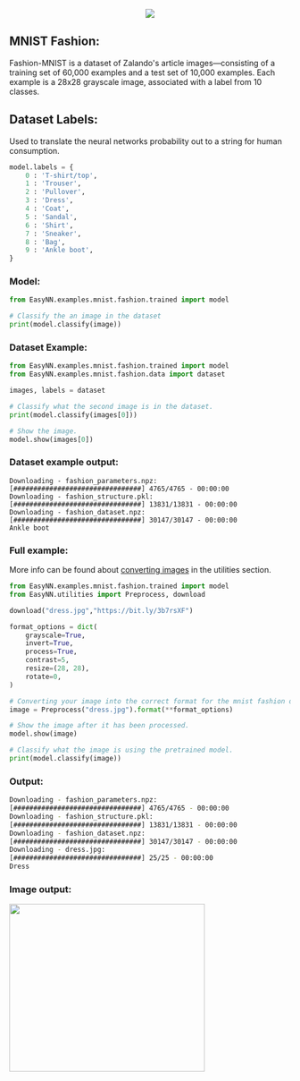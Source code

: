 <p align="center">
  <img src="https://danielwilczak101.github.io/EasyNN/images/fashion_mnist_example.jpg">
</p>

## MNIST Fashion:
Fashion-MNIST is a dataset of Zalando's article images—consisting of a training set of 60,000 examples and a test set of 10,000 examples. Each example is a 28x28 grayscale image, associated with a label from 10 classes. 

## Dataset Labels:
Used to translate the neural networks probability out to a string for human consumption.
```Python
model.labels = {
    0 :	'T-shirt/top',
    1 :	'Trouser',
    2 :	'Pullover',
    3 :	'Dress',
    4 :	'Coat',
    5 :	'Sandal',
    6 :	'Shirt',
    7 :	'Sneaker',
    8 :	'Bag',
    9 :	'Ankle boot',
}
```

### Model:
```Python
from EasyNN.examples.mnist.fashion.trained import model

# Classify the an image in the dataset
print(model.classify(image))
```

### Dataset Example:
```Python
from EasyNN.examples.mnist.fashion.trained import model
from EasyNN.examples.mnist.fashion.data import dataset

images, labels = dataset

# Classify what the second image is in the dataset.
print(model.classify(images[0]))

# Show the image.
model.show(images[0])
```

### Dataset example output:
```
Downloading - fashion_parameters.npz:
[################################] 4765/4765 - 00:00:00
Downloading - fashion_structure.pkl:
[################################] 13831/13831 - 00:00:00
Downloading - fashion_dataset.npz:
[################################] 30147/30147 - 00:00:00
Ankle boot
```


### Full example:
More info can be found about [converting images](https://github.com/danielwilczak101/EasyNN/wiki/Image-Utility) in the utilities section.
```Python
from EasyNN.examples.mnist.fashion.trained import model
from EasyNN.utilities import Preprocess, download

download("dress.jpg","https://bit.ly/3b7rsXF")

format_options = dict(
    grayscale=True,
    invert=True,
    process=True,
    contrast=5,
    resize=(28, 28),
    rotate=0,
)

# Converting your image into the correct format for the mnist fashion dataset.
image = Preprocess("dress.jpg").format(**format_options)

# Show the image after it has been processed.
model.show(image)

# Classify what the image is using the pretrained model.
print(model.classify(image))
```
### Output:
```bash
Downloading - fashion_parameters.npz:
[################################] 4765/4765 - 00:00:00
Downloading - fashion_structure.pkl:
[################################] 13831/13831 - 00:00:00
Downloading - fashion_dataset.npz:
[################################] 30147/30147 - 00:00:00
Downloading - dress.jpg:
[################################] 25/25 - 00:00:00
Dress
```
### Image output:
<p>
  <img width="350px" height="300px" src="https://danielwilczak101.github.io/EasyNN/images/dress_example.png">
</p>